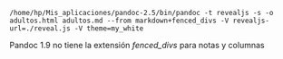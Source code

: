 ``` /home/hp/Mis_aplicaciones/pandoc-2.5/bin/pandoc -t revealjs -s -o adultos.html adultos.md --from markdown+fenced_divs -V revealjs-url=./reveal.js -V theme=my_white
/home/hp/Mis_aplicaciones/pandoc-2.5/bin/pandoc -t revealjs -s -o adultos.html adultos.md --from markdown+fenced_divs -V revealjs-url=./reveal.js -V theme=my_white
```

Pandoc 1.9 no tiene la extensión *fenced_divs* para notas y columnas